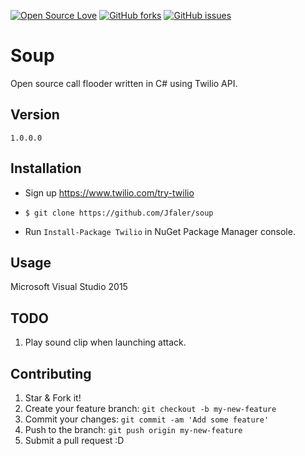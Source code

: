 [![Open Source Love](https://badges.frapsoft.com/os/v1/open-source.png?v=103)](https://github.com/Jfaler/soup/)
[![GitHub forks](https://img.shields.io/github/forks/Jfaler/soup.svg)](https://github.com/Jfaler/soup/network)
[![GitHub issues](https://img.shields.io/github/issues/jfaler/soup.svg)](https://github.com/jfaler/soup/issues)
# Soup
Open source call flooder written in C# using Twilio API.

## Version
`
1.0.0.0
`
## Installation

* Sign up https://www.twilio.com/try-twilio

* `$ git clone https://github.com/Jfaler/soup`

* Run `Install-Package Twilio` in NuGet Package Manager console.

## Usage

Microsoft Visual Studio 2015

## TODO 

1. Play sound clip when launching attack.

## Contributing

1. Star & Fork it!
2. Create your feature branch: `git checkout -b my-new-feature`
3. Commit your changes: `git commit -am 'Add some feature'`
4. Push to the branch: `git push origin my-new-feature`
5. Submit a pull request :D


